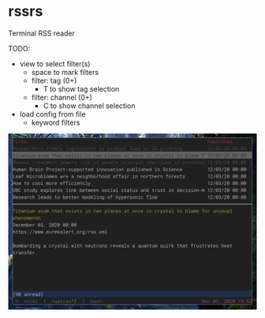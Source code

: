 # rssrs

Terminal RSS reader

TODO:

- view to select filter(s)
    - space to mark filters
    - filter: tag (0+)
        - T to show tag selection
    - filter: channel (0+)
        - C to show channel selection
- load config from file
    - keyword filters

![](shot.png)